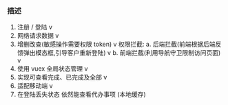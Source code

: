 ### 描述 
1. 注册 / 登陆 v
2. 网络请求数据 v
3. 增删改查(敏感操作需要权限 token) v
    权限拦截:
    a. 后端拦截(前端根据后端反馈弹出模态框,引导客户重新登陆) v
    b. 前端拦截(利用导航守卫限制访问页面) v
4. 使用 vuex 全局状态管理 v
5. 实现可查看完成、已完成及全部 v
6. 适配移动端 v
7. 在登陆丢失状态 依然能查看代办事项 (本地缓存)